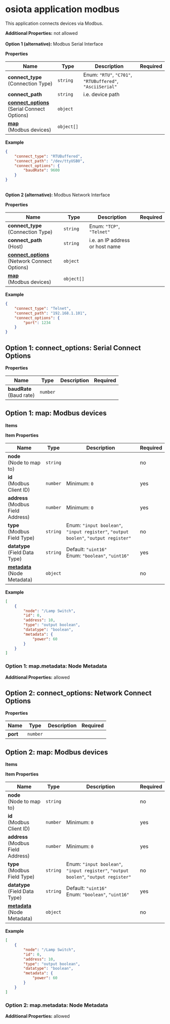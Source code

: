 <a name="root"></a>
# osiota application modbus

This application connects devices via Modbus.


**Additional Properties:** not allowed<br/>
<br>**Option 1 (alternative):** 
Modbus Serial Interface


**Properties**

|Name|Type|Description|Required|
|----|----|-----------|--------|
|**connect_type**<br/>(Connection Type)|`string`|Enum: `"RTU"`, `"C701"`, `"RTUBuffered"`, `"AsciiSerial"`<br/>||
|**connect_path**|`string`|i.e. device path<br/>||
|[**connect_options**](#option1connect_options)<br/>(Serial Connect Options)|`object`|||
|[**map**](#option1map)<br/>(Modbus devices)|`object[]`|||

**Example**

```json
{
    "connect_type": "RTUBuffered",
    "connect_path": "/dev/ttyUSB0",
    "connect_options": {
        "baudRate": 9600
    }
}
```


<br>**Option 2 (alternative):** 
Modbus Network Interface


**Properties**

|Name|Type|Description|Required|
|----|----|-----------|--------|
|**connect_type**<br/>(Connection Type)|`string`|Enum: `"TCP"`, `"Telnet"`<br/>||
|**connect_path**<br/>(Host)|`string`|i.e. an IP address or host name<br/>||
|[**connect_options**](#option2connect_options)<br/>(Network Connect Options)|`object`|||
|[**map**](#option2map)<br/>(Modbus devices)|`object[]`|||

**Example**

```json
{
    "connect_type": "Telnet",
    "connect_path": "192.168.1.101",
    "connect_options": {
        "port": 1234
    }
}
```


<a name="option1connect_options"></a>
## Option 1: connect\_options: Serial Connect Options

**Properties**

|Name|Type|Description|Required|
|----|----|-----------|--------|
|**baudRate**<br/>(Baud rate)|`number`|||

<a name="option1map"></a>
## Option 1: map: Modbus devices

**Items**

**Item Properties**

|Name|Type|Description|Required|
|----|----|-----------|--------|
|**node**<br/>(Node to map to)|`string`||no|
|**id**<br/>(Modbus Client ID)|`number`|Minimum: `0`<br/>|yes|
|**address**<br/>(Modbus Field Address)|`number`|Minimum: `0`<br/>|yes|
|**type**<br/>(Modbus Field Type)|`string`|Enum: `"input boolean"`, `"input register"`, `"output boolen"`, `"output register"`<br/>|no|
|**datatype**<br/>(Field Data Type)|`string`|Default: `"uint16"`<br/>Enum: `"boolean"`, `"uint16"`<br/>|yes|
|[**metadata**](#option1mapmetadata)<br/>(Node Metadata)|`object`||no|

**Example**

```json
[
    {
        "node": "/Lamp Switch",
        "id": 0,
        "address": 10,
        "type": "output boolean",
        "datatype": "boolean",
        "metadata": {
            "power": 60
        }
    }
]
```

<a name="option1mapmetadata"></a>
### Option 1: map\.metadata: Node Metadata

**Additional Properties:** allowed<br/>
<a name="option2connect_options"></a>
## Option 2: connect\_options: Network Connect Options

**Properties**

|Name|Type|Description|Required|
|----|----|-----------|--------|
|**port**|`number`|||

<a name="option2map"></a>
## Option 2: map: Modbus devices

**Items**

**Item Properties**

|Name|Type|Description|Required|
|----|----|-----------|--------|
|**node**<br/>(Node to map to)|`string`||no|
|**id**<br/>(Modbus Client ID)|`number`|Minimum: `0`<br/>|yes|
|**address**<br/>(Modbus Field Address)|`number`|Minimum: `0`<br/>|yes|
|**type**<br/>(Modbus Field Type)|`string`|Enum: `"input boolean"`, `"input register"`, `"output boolen"`, `"output register"`<br/>|no|
|**datatype**<br/>(Field Data Type)|`string`|Default: `"uint16"`<br/>Enum: `"boolean"`, `"uint16"`<br/>|yes|
|[**metadata**](#option2mapmetadata)<br/>(Node Metadata)|`object`||no|

**Example**

```json
[
    {
        "node": "/Lamp Switch",
        "id": 0,
        "address": 10,
        "type": "output boolean",
        "datatype": "boolean",
        "metadata": {
            "power": 60
        }
    }
]
```

<a name="option2mapmetadata"></a>
### Option 2: map\.metadata: Node Metadata

**Additional Properties:** allowed<br/>

